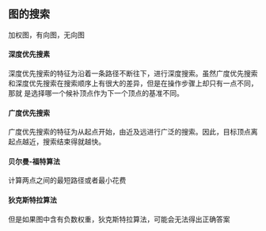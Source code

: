 ## 图的搜索
加权图，有向图，无向图

#### 深度优先搜素
深度优先搜索的特征为沿着一条路径不断往下，进行深度搜索。虽然广度优先搜索 和深度优先搜索在搜索顺序上有很大的差异，但是在操作步骤上却只有一点不同，那就 是选择哪一个候补顶点作为下一个顶点的基准不同。

#### 广度优先搜索
广度优先搜索的特征为从起点开始，由近及远进行广泛的搜索。因此，目标顶点离 起点越近，搜索结束得就越快。

#### 贝尔曼-福特算法
计算两点之间的最短路径或者最小花费

#### 狄克斯特拉算法
但是如果图中含有负数权重，狄克斯特拉算法，可能会无法得出正确答案
